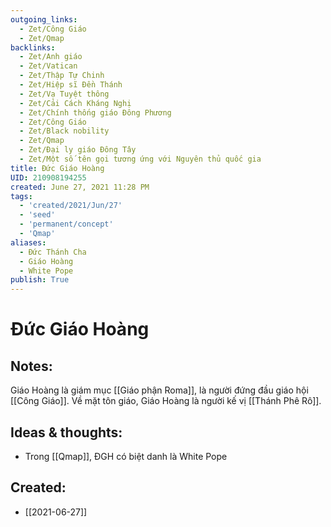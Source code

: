 ```yaml
---
outgoing_links:
  - Zet/Công Giáo
  - Zet/Qmap
backlinks:
  - Zet/Anh giáo
  - Zet/Vatican
  - Zet/Thập Tự Chinh
  - Zet/Hiệp sĩ Đền Thánh
  - Zet/Vạ Tuyệt thông
  - Zet/Cải Cách Kháng Nghị
  - Zet/Chính thống giáo Đông Phương
  - Zet/Công Giáo
  - Zet/Black nobility
  - Zet/Qmap
  - Zet/Đại ly giáo Đông Tây
  - Zet/Một số tên gọi tương ứng với Nguyên thủ quốc gia
title: Đức Giáo Hoàng
UID: 210908194255
created: June 27, 2021 11:28 PM
tags:
  - 'created/2021/Jun/27'
  - 'seed'
  - 'permanent/concept'
  - 'Qmap'
aliases:
  - Đức Thánh Cha
  - Giáo Hoàng
  - White Pope
publish: True
---
```

# Đức Giáo Hoàng

## Notes:
Giáo Hoàng là giám mục [[Giáo phận Roma]], là người đứng đầu giáo hội [[Công Giáo]]. Về mặt tôn giáo, Giáo Hoàng là người kế vị [[Thánh Phê Rô]].

## Ideas & thoughts:
- Trong [[Qmap]], ĐGH có biệt danh là White Pope


## Created:
- [[2021-06-27]]
